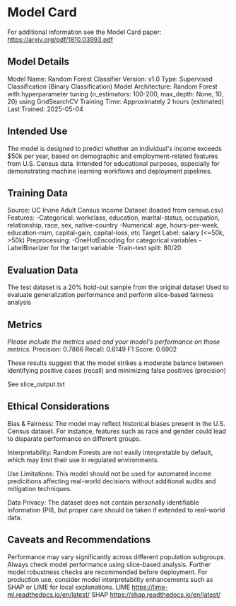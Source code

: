 # Model Card

For additional information see the Model Card paper: https://arxiv.org/pdf/1810.03993.pdf

## Model Details
Model Name: Random Forest Classifier
Version: v1.0
Type: Supervised Classification (Binary Classification)
Model Architecture: Random Forest with hyperparameter tuning (n_estimators: 100-200, max_depth: None, 10, 20) using GridSearchCV
Training Time: Approximately 2 hours (estimated)
Last Trained: 2025-05-04
## Intended Use
The model is designed to predict whether an individual's income exceeds $50k per year, based on demographic and employment-related features from U.S. Census data. Intended for educational purposes, especially for demonstrating machine learning workflows and deployment pipelines. 

## Training Data
Source: UC Irvine Adult Census Income Dataset (loaded from census.csv)
Features:
    -Categorical: workclass, education, marital-status, occupation, relationship, race, sex, native-country
    -Numerical: age, hours-per-week, education-num, capital-gain, capital-loss, etc
Target Label: salary (<=50k, >50k)
Preprocessing:
    -OneHotEncoding for categorical variables
    -LabelBinarizer for the target variable
    -Train-test split: 80/20

## Evaluation Data
The test dataset is a 20% hold-out sample from the original dataset
Used to evaluate generalization performance and perform slice-based fairness analysis

## Metrics
_Please include the metrics used and your model's performance on those metrics._
Precision: 0.7866
Recall: 0.6149
F1 Score: 0.6902

These results suggest that the model strikes a moderate balance between identifying positive cases (recall) and minimizing false positives (precision)

See slice_output.txt

## Ethical Considerations
Bias & Fairness: The model may reflect historical biases present in the U.S. Census dataset. For instance, features such as race and gender could lead to disparate performance on different groups.

Interpretability: Random Forests are not easily interpretable by default, which may limit their use in regulated environments.

Use Limitations: This model should not be used for automated income predicitions affecting real-world decisions without additional audits and mitigation techniques.

Data Privacy: The dataset does not contain personally identifiable information (PII), but proper care should be taken if extended to real-world data.

## Caveats and Recommendations
Performance may vary significantly across different population subgroups. Always check model performance using slice-based analysis.
Further model robustness checks are recommended before deployment.
For production use, consider model interpretability enhancements such as SHAP or LIME for local explanations. 
LIME https://lime-ml.readthedocs.io/en/latest/
SHAP https://shap.readthedocs.io/en/latest/ 

